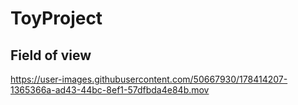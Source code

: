 # ToyProject

## Field of view 

https://user-images.githubusercontent.com/50667930/178414207-1365366a-ad43-44bc-8ef1-57dfbda4e84b.mov

